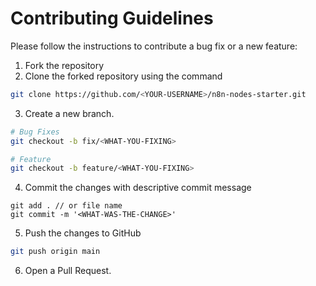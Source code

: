 # Contributing Guidelines

Please follow the instructions to contribute a bug fix or a new feature:

1. Fork the repository
2. Clone the forked repository using the command

```sh
git clone https://github.com/<YOUR-USERNAME>/n8n-nodes-starter.git
```

3. Create a new branch.

```sh
# Bug Fixes
git checkout -b fix/<WHAT-YOU-FIXING>

# Feature
git checkout -b feature/<WHAT-YOU-FIXING>
```

4. Commit the changes with descriptive commit message

```
git add . // or file name
git commit -m '<WHAT-WAS-THE-CHANGE>'
```

5. Push the changes to GitHub

```sh
git push origin main
```

6. Open a Pull Request.
